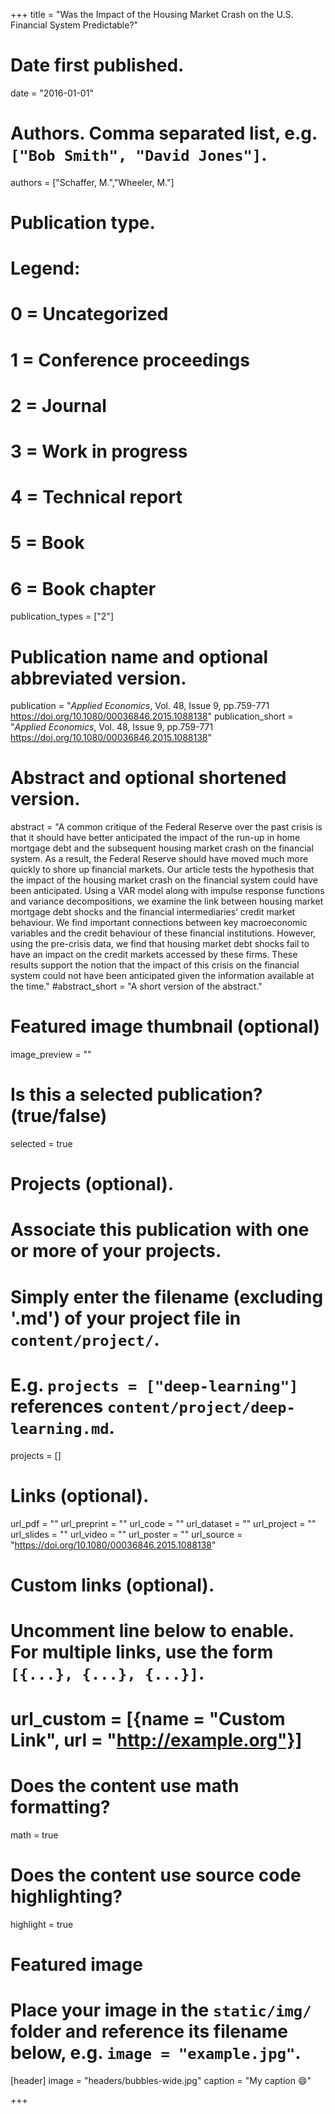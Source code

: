 +++
title = "Was the Impact of the Housing Market Crash on the U.S. Financial System Predictable?"

# Date first published.
date = "2016-01-01"

# Authors. Comma separated list, e.g. `["Bob Smith", "David Jones"]`.
authors = ["Schaffer, M.","Wheeler, M."]

# Publication type.
# Legend:
# 0 = Uncategorized
# 1 = Conference proceedings
# 2 = Journal
# 3 = Work in progress
# 4 = Technical report
# 5 = Book
# 6 = Book chapter
publication_types = ["2"]

# Publication name and optional abbreviated version.
publication = "*Applied Economics*, Vol. 48, Issue 9, pp.759-771 https://doi.org/10.1080/00036846.2015.1088138"
publication_short = "*Applied Economics*, Vol. 48, Issue 9, pp.759-771 https://doi.org/10.1080/00036846.2015.1088138"

# Abstract and optional shortened version.
abstract = "A common critique of the Federal Reserve over the past crisis is that it should have better anticipated the impact of the run-up in home mortgage debt and the subsequent housing market crash on the financial system. As a result, the Federal Reserve should have moved much more quickly to shore up financial markets. Our article tests the hypothesis that the impact of the housing market crash on the financial system could have been anticipated. Using a VAR model along with impulse response functions and variance decompositions, we examine the link between housing market mortgage debt shocks and the financial intermediaries’ credit market behaviour. We find important connections between key macroeconomic variables and the credit behaviour of these financial institutions. However, using the pre-crisis data, we find that housing market debt shocks fail to have an impact on the credit markets accessed by these firms. These results support the notion that the impact of this crisis on the financial system could not have been anticipated given the information available at the time."
#abstract_short = "A short version of the abstract."

# Featured image thumbnail (optional)
image_preview = ""

# Is this a selected publication? (true/false)
selected = true

# Projects (optional).
#   Associate this publication with one or more of your projects.
#   Simply enter the filename (excluding '.md') of your project file in `content/project/`.
#   E.g. `projects = ["deep-learning"]` references `content/project/deep-learning.md`.
projects = []

# Links (optional).
url_pdf = ""
url_preprint = ""
url_code = ""
url_dataset = ""
url_project = ""
url_slides = ""
url_video = ""
url_poster = ""
url_source = "https://doi.org/10.1080/00036846.2015.1088138"

# Custom links (optional).
#   Uncomment line below to enable. For multiple links, use the form `[{...}, {...}, {...}]`.
# url_custom = [{name = "Custom Link", url = "http://example.org"}]

# Does the content use math formatting?
math = true

# Does the content use source code highlighting?
highlight = true

# Featured image
# Place your image in the `static/img/` folder and reference its filename below, e.g. `image = "example.jpg"`.
[header]
image = "headers/bubbles-wide.jpg"
caption = "My caption 😄"

+++

